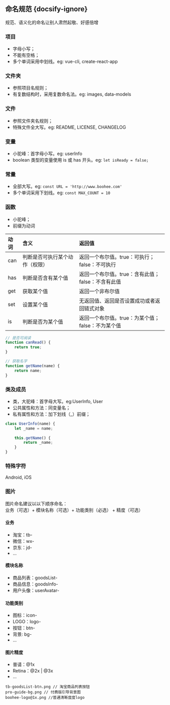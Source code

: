 ## 命名规范 {docsify-ignore}
规范、语义化的命名让别人肃然起敬、好感倍增

### 项目
- 字母小写；
- 不能有空格；
- 多个单词采用中划线。eg: vue-cli, create-react-app

### 文件夹
- 参照项目名规则；
- 有复数结构时，采用复数命名法。eg: images, data-models

### 文件
- 参照文件夹名规则；
- 特殊文件全大写。eg: README, LICENSE, CHANGELOG

### 变量
- 小驼峰：首字母小写。eg: userInfo
- boolean 类型的变量使用 is 或 has 开头。eg: `let isReady = false;`

### 常量
- 全部大写。eg: `const URL = 'http://www.boohee.com'`
- 多个单词采用下划线。eg: `const MAX_COUNT = 10`

### 函数
- 小驼峰；
- 前缀为动词

动词 | 含义 | 返回值
:--  |:--   | :--
can  | 判断是否可执行某个动作（权限） | 返回一个布尔值。true：可执行；false：不可执行
has  | 判断是否含有某个值 | 返回一个布尔值。true：含有此值；false：不含有此值
get  | 获取某个值 | 返回一个非布尔值
set  | 设置某个值 | 无返回值、返回是否设置成功或者返回链式对象
is   | 判断是否为某个值 | 返回一个布尔值。true：为某个值；false：不为某个值

```javascript
// 是否可阅读
function canRead() {
    return true;
}

// 获取名字
function getName(name) {
    return name;
}
```


### 类及成员
- 类，大驼峰：首字母大写。eg:UserInfo, User
- 公共属性和方法：同变量名；
- 私有属性和方法：加下划线（_）前缀；

```javascript
class UserInfo(name) {
    let _name = name;
    
    this.getName() {
        return _name;
    }
}
```

### 特殊字符
Android, iOS

### 图片
图片命名建议以以下顺序命名：  
业务（可选）+ 模块名称（可选）+ 功能类别（必选） + 精度（可选）

#### 业务
- 淘宝：tb-
- 微信：wx-
- 京东：jd-
- ...

#### 模块名称
- 商品列表：goodsList-
- 商品信息：goodsInfo-
- 用户头像：userAvatar-

#### 功能类别
- 图标：icon-
- LOGO：logo-
- 按钮：btn-
- 背景: bg-
- ...

#### 图片精度
- 普请：@1x
- Retina：@2x | @3x
- ...
```
tb-goodsList-btn.png // 淘宝商品列表按钮
pro-guide-bg.png // 付费版引导背景图
boohee-logo@1x.png //普通清晰度度logo
```